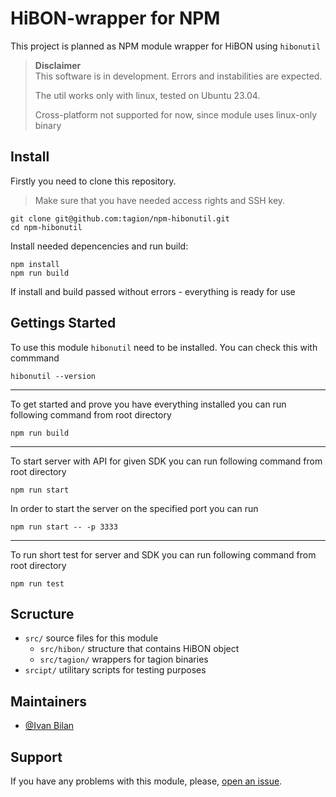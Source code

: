 # HiBON-wrapper for NPM

This project is planned as NPM module wrapper for HiBON using `hibonutil`

> **Disclaimer**  
> This software is in development. Errors and instabilities are expected.
>
> The util works only with linux, tested on Ubuntu 23.04.  
>
> Cross-platform not supported for now, since module uses linux-only binary

## Install

Firstly you need to clone this repository.
> Make sure that you have needed access rights and SSH key.
```
git clone git@github.com:tagion/npm-hibonutil.git
cd npm-hibonutil
```
Install needed depencencies and run build:
```
npm install
npm run build
```
If install and build passed without errors - everything is ready for use

## Gettings Started

To use this module `hibonutil` need to be installed.
You can check this with commmand
```
hibonutil --version
```
---
To get started and prove you have everything installed you can run following command from root directory
```
npm run build
```
---
To start server with API for given SDK you can run following command from root directory
```
npm run start
```
In order to start the server on the specified port you can run
```
npm run start -- -p 3333
``` 
---
To run short test for server and SDK you can run following command from root directory
```
npm run test
```


## Scructure

- `src/` source files for this module
  - `src/hibon/` structure that contains HiBON object
  - `src/tagion/` wrappers for tagion binaries
- `srcipt/` utilitary scripts for testing purposes

## Maintainers

- [@Ivan Bilan](https://github.com/iwantegren)

## Support

If you have any problems with this module, please, [open an issue](https://github.com/tagion/npm-hibonutil/issues/new).